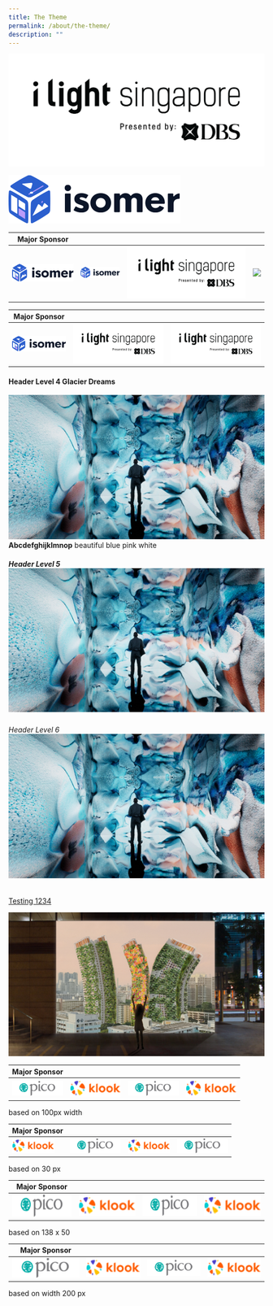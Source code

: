 ```yaml
---
title: The Theme
permalink: /about/the-theme/
description: ""
---
```

[![](/images/iLightsg_Lockup(F)-240220-04.png)](https://www.ilightsingapore.gov.sg/) 

![](/images/isomer-logo.svg)


| Major Sponsor|    |     |  |
| -------- |  -------- |  -------- | -------- |
|![](/images/isomer-logo.svg)|![](/images/isomer-logo.svg)| [![](/images/iLightsg_Lockup(F)-240220-04.png)](https://www.ilightsingapore.gov.sg/) | ![](/images/favicon-isomer.ico)

| Major Sponsor|    |     | 
| -------- |  -------- |  -------- |
|![](/images/isomer-logo.svg)|![](/images/iLightsg_Lockup(F)-240220-04.png)| [![](/images/iLightsg_Lockup(F)-240220-04.png)](https://www.ilightsingapore.gov.sg/) |

#### Header Level 4 Glacier Dreams 
![](/images/Installations/Glacier%20Dreams.jpg)
**Abcdefghijklmnop** beautiful blue pink white 

##### Header Level 5 ![](/images/Installations/Glacier%20Dreams.jpg)

###### Header Level 6 ![](/images/Installations/Glacier%20Dreams.jpg)

[Testing 1234](/files/SNF%20Copywriting%20-%2022%20Mar.pdf)

[![](/images/Installations/Block%20Party.jpg)](/files/SNF%20Copywriting%20-%2022%20Mar.pdf)


| Major Sponsor|    |     |   |
| -------- |  -------- |  -------- | ------- |
|![](/images/Testing%20Sizes/acklogo%20-%20ilsg%20website%20(100%20x%2030).png)|![](/images/Testing%20Sizes/logo_rgb%20-%20ilsg%20website%20(100%20x%20__).png)|![](/images/Testing%20Sizes/acklogo%20-%20ilsg%20website%20(100%20x%2030).png) |![](/images/Testing%20Sizes/logo_rgb%20-%20ilsg%20website%20(100%20x%20__).png)| 
based on 100px width 


| Major Sponsor|    |     |    |
| -------- |  -------- |  -------- | ----- | 
|![](/images/Testing%20Sizes/logo_rgb%20-%20ilsg%20website%20(83%20x%2030).png)|![](/images/Testing%20Sizes/acklogo%20-%20ilsg%20website%20(100%20x%2030).png)|![](/images/Testing%20Sizes/logo_rgb%20-%20ilsg%20website%20(83%20x%2030).png)|![](/images/Testing%20Sizes/acklogo%20-%20ilsg%20website%20(100%20x%2030).png)|
based on 30 px

| Major Sponsor|       |         |        |
| -------- |  -------- |  -------- | ------- | 
|![](/images/Testing%20Sizes/acklogo%20-%20ilsg%20website%20(138%20x%2050).png)|![](/images/Testing%20Sizes/logo_rgb%20-%20ilsg%20website%20(138%20x%2050).png)|![](/images/Testing%20Sizes/acklogo%20-%20ilsg%20website%20(138%20x%2050).png)|![](/images/Testing%20Sizes/logo_rgb%20-%20ilsg%20website%20(138%20x%2050).png)|
based on 138 x 50

| Major Sponsor|    |       |       |
| -------- |  -------- |  -------- | ------- | 
|![](/images/Testing%20Sizes/acklogo%20-%20ilsg%20website%20(200%20x%2060).png)|![](/images/Testing%20Sizes/logo_rgb%20-%20ilsg%20website%20(200%20x%2073).png)|![](/images/Testing%20Sizes/acklogo%20-%20ilsg%20website%20(200%20x%2060).png)|![](/images/Testing%20Sizes/logo_rgb%20-%20ilsg%20website%20(200%20x%2073).png)|
based on width 200 px

